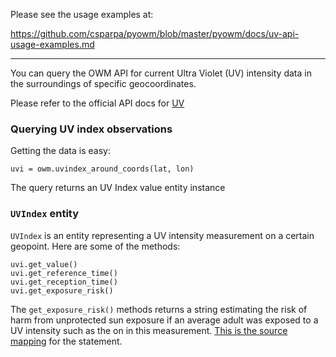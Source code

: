 Please see the usage examples at:

https://github.com/csparpa/pyowm/blob/master/pyowm/docs/uv-api-usage-examples.md


***




You can query the OWM API for current Ultra Violet (UV) intensity data in the surroundings of
specific geocoordinates.

Please refer to the official API docs for [UV](http://openweathermap.org/api/uvi)


### Querying UV index observations

Getting the data is easy:

```
uvi = owm.uvindex_around_coords(lat, lon)
```

The query returns an UV Index value entity instance


### `UVIndex` entity
`UVIndex` is an entity representing a UV intensity measurement on a certain geopoint.
Here are some of the methods:

```
uvi.get_value()
uvi.get_reference_time()
uvi.get_reception_time()
uvi.get_exposure_risk()
```

The `get_exposure_risk()` methods returns a string estimating the risk of harm from 
unprotected sun exposure if an average adult was exposed to a UV intensity such as the on
in this measurement. [This is the source mapping](https://en.wikipedia.org/wiki/Ultraviolet_index)
for the statement.